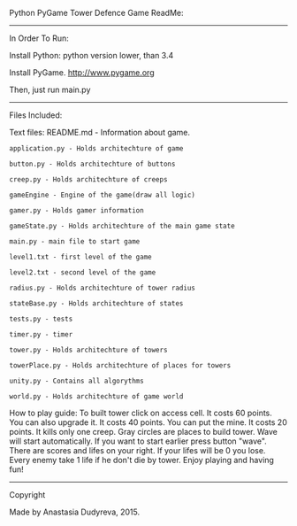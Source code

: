 Python PyGame Tower Defence Game ReadMe:

----------------
In Order To Run:

Install Python: python version lower, than 3.4

Install PyGame. http://www.pygame.org

Then, just run main.py

---------------
Files Included:

Text files:
	README.md - Information about game.
	
	application.py - Holds architechture of game
	
	button.py - Holds architechture of buttons
	
	creep.py - Holds architechture of creeps
	
	gameEngine - Engine of the game(draw all logic)
	
	gamer.py - Holds gamer information
	
	gameState.py - Holds architechture of the main game state
	
	main.py - main file to start game
	
	level1.txt - first level of the game
	
	level2.txt - second level of the game
	
	radius.py - Holds architechture of tower radius
	
	stateBase.py - Holds architechture of states
	
	tests.py - tests
	
	timer.py - timer
	
	tower.py - Holds architechture of towers
	
	towerPlace.py - Holds architechture of places for towers
	
	unity.py - Contains all algorythms
	
	world.py - Holds architechture of game world
	
How to play guide:
	To built tower click on access cell. It costs 60 points. You can also upgrade it. 
	It costs 40 points. You can put the mine. It costs 20 points. It kills only one creep.
	Gray circles are places to build tower. Wave will start automatically. If you want to start 
	earlier press button "wave". There are scores and lifes on your right. If your lifes will
	be 0 you lose. Every enemy take 1 life if he don't die by tower.
	Enjoy playing and having fun!
	
---------------
Copyright

Made by Anastasia Dudyreva, 2015.